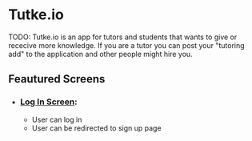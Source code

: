 # Tutke.io

TODO:
Tutke.io is an app for tutors and students that wants to give or rececive more knowledge. If you are a tutor you can post your "tutoring add" to the application and other people might hire you.  

## Feautured Screens

* ### [Log In Screen](app/views/logIn.html):
	* User can log in
	* User can be redirected to sign up page

